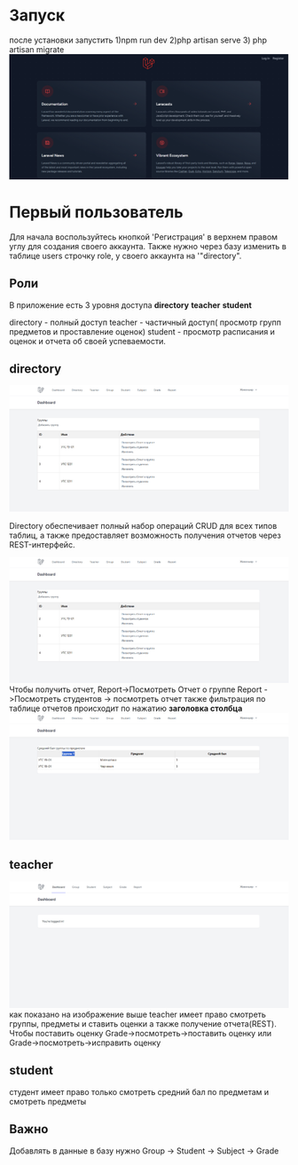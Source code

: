 # Запуск

после установки запустить
1)npm run dev
2)php artisan serve
3) php artisan migrate
![enter image description here](https://raw.githubusercontent.com/MIXA8/foto/main/1.png)
# Первый пользователь

Для начала воспользуйтесь кнопкой 'Регистрация' в верхнем правом углу для создания своего аккаунта. Также нужно через базу изменить в таблице users строчку role, у своего аккаунта на '"directory".

## Роли

В приложение есть 3 уровня доступа
**directory**
**teacher**
**student**

directory - полный доступ
teacher - частичный доступ( просмотр групп предметов и проставление оценок)
student - просмотр расписания и оценок и отчета об своей успеваемости.

## directory
![enter image description here](https://raw.githubusercontent.com/MIXA8/foto/main/image.png)

Directory обеспечивает полный набор операций CRUD для всех типов таблиц, а также предоставляет возможность получения отчетов через REST-интерфейс.

![enter image description here](https://raw.githubusercontent.com/MIXA8/foto/main/21.png)
Чтобы получить отчет, Report->Посмотреть Отчет о группе
Report ->Посмотреть студентов ->  посмотреть отчет
также фильтрация по таблице отчетов происходит по нажатию **заголовка столбца**
![enter image description here](https://raw.githubusercontent.com/MIXA8/foto/main/333.png)

## teacher
![enter image description here](https://raw.githubusercontent.com/MIXA8/foto/main/3.png)
как показано на изображение выше teacher имеет право смотреть группы, предметы и ставить оценки а также получение отчета(REST).
Чтобы поставить оценку
Grade->посмотреть->поставить оценку или Grade->посмотреть->исправить оценку


## student

студент имеет право только смотреть средний бал по предметам и смотреть предметы

## Важно

Добавлять в данные в базу нужно Group -> Student -> Subject -> Grade 
